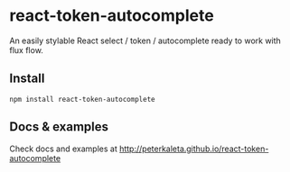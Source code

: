 # react-token-autocomplete
An easily stylable React select / token / autocomplete ready to work with flux flow.

## Install
```
npm install react-token-autocomplete
```
## Docs & examples

Check docs and examples at http://peterkaleta.github.io/react-token-autocomplete
